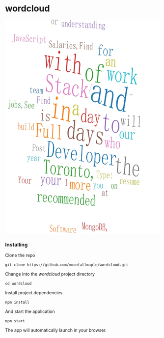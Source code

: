 # wordcloud

<div  align="center">
<img src="./wordcloud.jpg" width = "900" height = "700" alt="图片名称" align=center /></b>
</div>

### Installing

Clone the repo

```
git clone https://github.com/moonfallmaple/wordcloud.git
```

Change into the *wordcloud* project directory

```
cd wordcloud
```

Install project dependencies

```
npm install
```

And start the application

```
npm start
```

The app will automatically launch in your browser.

